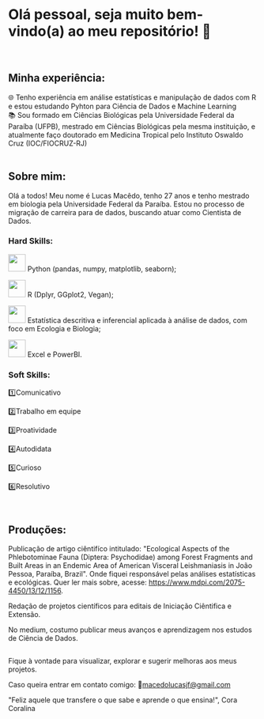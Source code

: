 # Olá pessoal, seja muito bem-vindo(a) ao meu repositório! 👋

<br>

## Minha experiência:

🌐 Tenho experiência em análise estatísticas e manipulação de dados com R e estou estudando Pyhton para Ciência de Dados e Machine Learning<br>
📚 Sou formado em Ciências Biológicas pela Universidade Federal da Paraíba (UFPB), mestrado em Ciências Biológicas pela mesma instituição, e atualmente faço doutorado em Medicina Tropical pelo Instituto Oswaldo Cruz (IOC/FIOCRUZ-RJ)<br>
<br>

## Sobre mim:

Olá a todos! Meu nome é Lucas Macêdo, tenho 27 anos e tenho mestrado em biologia pela Universidade Federal da Paraíba. Estou no processo de migração de carreira para de dados, buscando atuar como Cientista de Dados.<br>

### Hard Skills:

<img src="https://images.vexels.com/media/users/3/126968/isolated/preview/466f926f271713ebfb783f1214405f5d-50-percent-progress-circle.png" width='35px'/> Python (pandas, numpy, matplotlib, seaborn);

<img src="https://kbtech.com.br/wp-content/uploads/2023/03/95percent-sucess.png" width='35px'/> R (Dplyr, GGplot2, Vegan);

<img src="https://kbtech.com.br/wp-content/uploads/2023/03/95percent-sucess.png" width='35px'/> Estatística descritiva e inferencial aplicada à análise de dados, com foco em Ecologia e Biologia;

<img src="https://images.vexels.com/media/users/3/126968/isolated/preview/466f926f271713ebfb783f1214405f5d-50-percent-progress-circle.png" width='35px'/> Excel e PowerBI.
<br>

### Soft Skills:

1️⃣Comunicativo

2️⃣Trabalho em equipe

3️⃣Proatividade

4️⃣Autodidata

5️⃣Curioso

6️⃣Resolutivo



<br>

## Produções:

Publicação de artigo ciêntifíco intitulado: "Ecological Aspects of the Phlebotominae Fauna (Diptera: Psychodidae) among Forest Fragments and Built Areas in an Endemic Area of American Visceral Leishmaniasis in João Pessoa, Paraíba, Brazil". Onde fiquei responsável pelas análises estatísticas e ecológicas. Quer ler mais sobre, acesse: <https://www.mdpi.com/2075-4450/13/12/1156>.

Redação de projetos científicos para editais de Iniciação Ciêntifica e Extensão.

No medium, costumo publicar meus avanços e aprendizagem nos estudos de Ciência de Dados.
<br>
## 

Fique à vontade para visualizar, explorar e sugerir melhoras aos meus projetos.

Caso queira entrar em contato comigo: 📧macedolucasjf@gmail.com

"Feliz aquele que transfere o que sabe e aprende o que ensina!", 
  Cora Coralina
<!--
**LucasJMFreire/LucasJMFreire** is a ✨ _special_ ✨ repository because its `README.md` (this file) appears on your GitHub profile.

Here are some ideas to get you started:

- 🔭 I’m currently working on ...
- 🌱 I’m currently learning ...
- 👯 I’m looking to collaborate on ...
- 🤔 I’m looking for help with ...
- 💬 Ask me about ...
- 📫 How to reach me: ...
- 😄 Pronouns: ...
- ⚡ Fun fact: ...
-->

